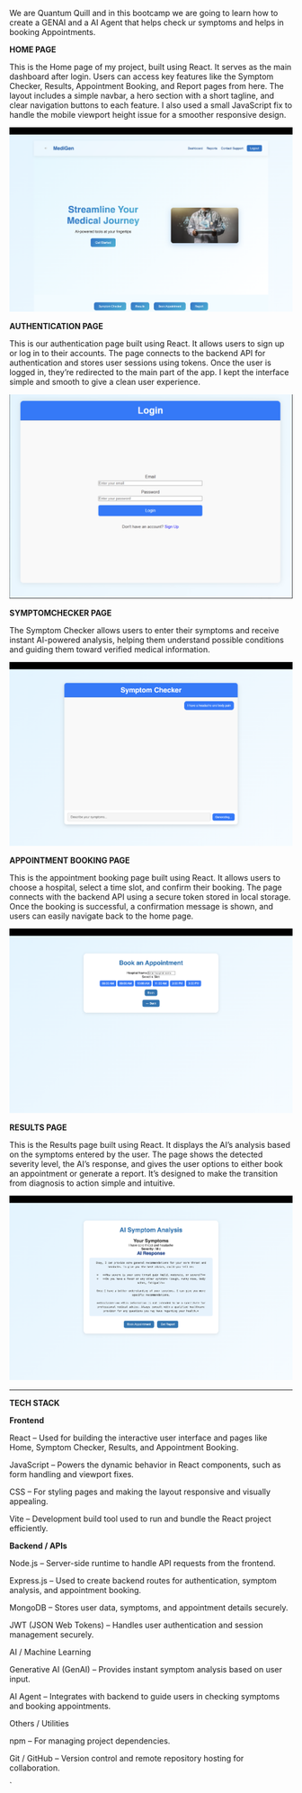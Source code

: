 We are Quantum Quill and in this bootcamp we are going to learn how to create a GENAI and a AI Agent that helps check ur symptoms and helps in booking Appointments.

**HOME PAGE**

This is the Home page of my project, built using React. It serves as the main dashboard after login. Users can access key features like the Symptom Checker, Results, Appointment Booking, and Report pages from here. The layout includes a simple navbar, a hero section with a short tagline, and clear navigation buttons to each feature. I also used a small JavaScript fix to handle the mobile viewport height issue for a smoother responsive design.

![Home Page Screenshot](assets/Screenshot_2025-10-18_at_09.19.37.png)

**AUTHENTICATION PAGE**

This is our authentication page built using React. It allows users to sign up or log in to their accounts. The page connects to the backend API for authentication and stores user sessions using tokens. Once the user is logged in, they’re redirected to the main part of the app. I kept the interface simple and smooth to give a clean user experience.

![Authentication Page Screenshot](assets/Screenshot_2025-10-18_at_09.22.23.png)

**SYMPTOMCHECKER PAGE**

The Symptom Checker allows users to enter their symptoms and receive instant AI-powered analysis, helping them understand possible conditions and guiding them toward verified medical information.

![SymptomChecker Page Screenshot](assets/Screenshot_2025-10-18_at_09.24.54.png)

**APPOINTMENT BOOKING PAGE**

This is the appointment booking page built using React. It allows users to choose a hospital, select a time slot, and confirm their booking. The page connects with the backend API using a secure token stored in local storage. Once the booking is successful, a confirmation message is shown, and users can easily navigate back to the home page.

![AppointmentBooking Page Screenshot](assets/Screenshot_2025-10-18_at_09.26.12.png)

**RESULTS PAGE**

This is the Results page built using React. It displays the AI’s analysis based on the symptoms entered by the user. The page shows the detected severity level, the AI’s response, and gives the user options to either book an appointment or generate a report. It’s designed to make the transition from diagnosis to action simple and intuitive.

![Results Page Screenshot](assets/Screenshot_2025-10-18_at_09.27.41.png)


------------------------------------------------------------------

**TECH STACK**

**Frontend**

React – Used for building the interactive user interface and pages like Home, Symptom Checker, Results, and Appointment Booking.

JavaScript – Powers the dynamic behavior in React components, such as form handling and viewport fixes.

CSS – For styling pages and making the layout responsive and visually appealing.

Vite – Development build tool used to run and bundle the React project efficiently.

**Backend / APIs**

Node.js – Server-side runtime to handle API requests from the frontend.

Express.js – Used to create backend routes for authentication, symptom analysis, and appointment booking.

MongoDB – Stores user data, symptoms, and appointment details securely.

JWT (JSON Web Tokens) – Handles user authentication and session management securely.

AI / Machine Learning

Generative AI (GenAI) – Provides instant symptom analysis based on user input.

AI Agent – Integrates with backend to guide users in checking symptoms and booking appointments.

Others / Utilities

npm – For managing project dependencies.

Git / GitHub – Version control and remote repository hosting for collaboration.

`